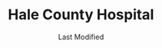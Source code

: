 ---
layout: location-page
date: Last Modified
description: "Local COVID-19 testing is available at Hale County Hospital in Selma, Alabama, USA."
permalink: "locations/alabama/selma/hale-county-hospital/"
tags:
  - locations
  - alabama
title: Hale County Hospital 
uniqueName: hale-county-hospital
state: Alabama
stateAbbr: AL
hood: "Selma"
address: "100 Samuel O Moseley Dr"
city: "Selma"
zip: "36701"
zipsNearby: "35440 35441 35007 35144 36720 36721 36722 36003 36425 36006 36008 36723 35034 35035 35444 35040 36726 36728 35042 36015 35045 35046 35449 35051 36020 35453 36435 36022 36732 36736 35456 36024 36025 36026 35462 36738 36030 36740 36032 36444 36436 36446 36741 36742 36033 36036 35074 36744 36037 36040 35080 36041 36042 36043 36745 35085 36749 36046 36793 36047 36748 36751 36752 35111 36753 36754 36750 36051 36756 36759 36013 36052 35114 36054 36761 35115 36101 36102 36103 36104 36105 36106 36107 36108 36109 36110 36111 36112 36113 36114 36115 36116 36117 36118 36119 36120 36121 36123 36124 36125 36130 36131 36132 36133 36134 36135 36140 36141 36142 36177 36191 35474 36057 36763 36764 36765 36766 36767 36471 36064 36768 36769 36065 36758 36066 36067 36068 35469 35480 36069 36792 35136 36773 35137 36775 36776 36701 36702 36703 35143 36790 36782 36045 36783 36784 35171 36080 36785 36786 35490 36091 36481 35183 35184 36092 36093 35187 35188 36916" 
mapUrl: "http://maps.apple.com/?q=Hale+County+Hospital&address=100+Samuel+O+Moseley+Dr,Selma,Alabama,36701"
locationType: Drive-thru
phone: "334-507-2291"
website: "https://halecountyhospital.com/covid19"
onlineBooking: undefined
closed: undefined
closedUpdate: June 30th, 2020
notes: "Open to all."
days: Contact for hours of operation.
ctaMessage: Learn more
ctaUrl: "https://halecountyhospital.com/covid19"
---